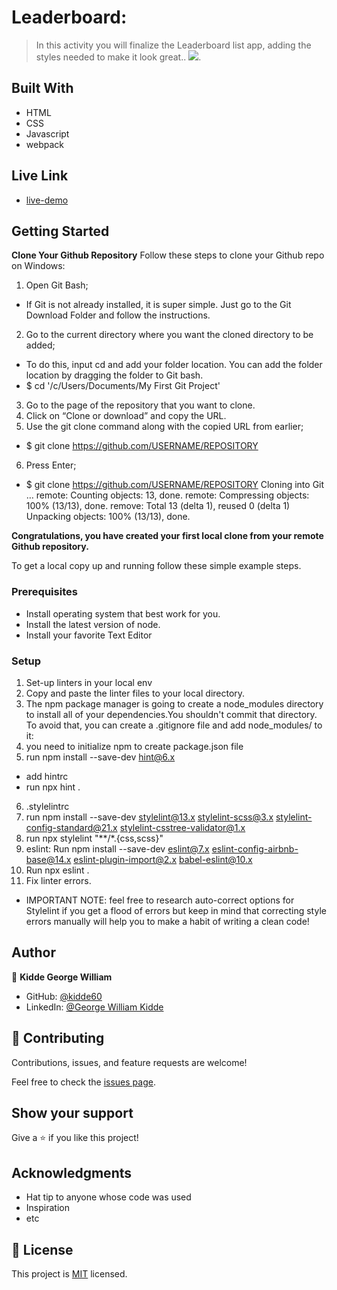 # Leaderboard:

> In this activity you will finalize the Leaderboard list app, adding the styles needed to make it look great..
![](https://img.shields.io/badge/Microverse-blueviolet).

## Built With

- HTML
- CSS
- Javascript
- webpack

## Live Link
-  [live-demo](https://kidde60.github.io/Leaderboard/)

## Getting Started

**Clone Your Github Repository**
Follow these steps to clone your Github repo on Windows:

1. Open Git Bash;

- If Git is not already installed, it is super simple. Just go to the Git Download Folder and follow the instructions.

2. Go to the current directory where you want the cloned directory to be added;

- To do this, input cd and add your folder location. You can add the folder location by dragging the folder to Git bash.
- $ cd '/c/Users/Documents/My First Git Project'

3. Go to the page of the repository that you want to clone.
4. Click on “Clone or download” and copy the URL.
5. Use the git clone command along with the copied URL from earlier;

- $ git clone https://github.com/USERNAME/REPOSITORY

6. Press Enter;

- $ git clone https://github.com/USERNAME/REPOSITORY
  Cloning into Git …
  remote: Counting objects: 13, done.
  remote: Compressing objects: 100% (13/13), done.
  remove: Total 13 (delta 1), reused 0 (delta 1)
  Unpacking objects: 100% (13/13), done.

**Congratulations, you have created your first local clone from your remote Github repository.**

To get a local copy up and running follow these simple example steps.

### Prerequisites

- Install operating system that best work for you.
- Install the latest version of node.
- Install your favorite Text Editor

### Setup

1. Set-up linters in your local env
2. Copy and paste the linter files to your local directory.
3. The npm package manager is going to create a node_modules directory to install all of your dependencies.You shouldn't commit that directory. To avoid that, you can create a .gitignore file and add node_modules/ to it:
4. you need to initialize npm to create package.json file
5. run npm install --save-dev hint@6.x

- add hintrc
- run npx hint .

6. .stylelintrc
7. run npm install --save-dev stylelint@13.x stylelint-scss@3.x stylelint-config-standard@21.x stylelint-csstree-validator@1.x
8. run  npx stylelint "**/*.{css,scss}"
9. eslint:
   Run
   npm install --save-dev eslint@7.x eslint-config-airbnb-base@14.x eslint-plugin-import@2.x babel-eslint@10.x
10. Run npx eslint .
11. Fix linter errors.

- IMPORTANT NOTE: feel free to research auto-correct options for Stylelint if you get a flood of errors but keep in mind that correcting style errors manually will help you to make a habit of writing a clean code!

## Author

👤 **Kidde George William**

- GitHub: [@kidde60](https://github.com/kidde60)
- LinkedIn: [@George William Kidde](https://linkedin.com/in/george-william-kidde-b5b772231/)

## 🤝 Contributing

Contributions, issues, and feature requests are welcome!

Feel free to check the [issues page](../../issues/).

## Show your support

Give a ⭐️ if you like this project!

## Acknowledgments

- Hat tip to anyone whose code was used
- Inspiration
- etc

## 📝 License

This project is [MIT](./MIT.md) licensed.
